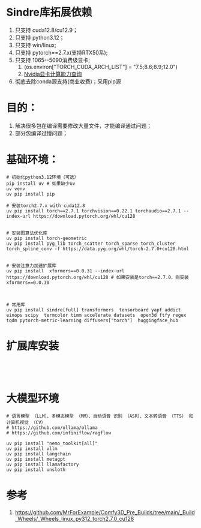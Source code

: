 # Sindre库拓展依赖

1. 只支持 cuda12.8/cu12.9；
2. 只支持 python3.12；
3. 只支持 win/linux;
4. 只支持 pytorch==2.7.x(支持RTX50系);
5. 只支持 1065--5090消费级显卡; 
   1. (os.environ["TORCH_CUDA_ARCH_LIST"] = "7.5;8.6;8.9;12.0")  
   2. [Nvidia显卡计算能力查询]("https://developer.nvidia.com/cuda-gpus")
6. 彻底去除conda源支持(商业收费)；采用pip源




# 目的：

1. 解决很多包在编译需要修改大量文件，才能编译通过问题；
2. 部分包编译过慢问题；
   


# 基础环境：

```shell
# 初始化python3.12环境（可选）
pip install uv # 如果缺少uv
uv venv
uv pip install pip

# 安装torch2.7.x with cuda12.8
uv pip install torch==2.7.1 torchvision==0.22.1 torchaudio==2.7.1 --index-url https://download.pytorch.org/whl/cu128


# 安装图算法优化库
uv pip install torch-geometric
uv pip install pyg_lib torch_scatter torch_sparse torch_cluster torch_spline_conv -f https://data.pyg.org/whl/torch-2.7.0+cu128.html


# 安装注意力加速扩展库  
uv pip install  xformers==0.0.31 --index-url https://download.pytorch.org/whl/cu128 # 如果安装是torch==2.7.0，则安装xformers==0.0.30



# 常用库
uv pip install sindre[full] transformers  tensorboard yapf addict einops scipy  termcolor timm accelerate datasets  open3d ftfy regex tqdm pytorch-metric-learning diffusers["torch"]  huggingface_hub

```
# 扩展库安装
```shell




```


# 大模型环境

```shell
# 语言模型 （LLM）、多模态模型 （MM）、自动语音 识别 （ASR）、文本转语音 （TTS） 和计算机视觉 （CV）
# https://github.com/ollama/ollama
# https://github.com/infiniflow/ragflow

uv pip install "nemo_toolkit[all]" 
uv pip install vllm
uv pip install langchain
uv pip install metagpt
uv pip install llamafactory
uv pip install unsloth

```



# 参考

1. https://github.com/MrForExample/Comfy3D_Pre_Builds/tree/main/_Build_Wheels/_Wheels_linux_py312_torch2.7.0_cu128
